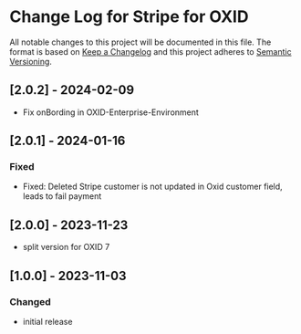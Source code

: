 # Change Log for Stripe for OXID

All notable changes to this project will be documented in this file.
The format is based on [Keep a Changelog](http://keepachangelog.com/)
and this project adheres to [Semantic Versioning](http://semver.org/).

## [2.0.2] - 2024-02-09

- Fix onBording in OXID-Enterprise-Environment

## [2.0.1] - 2024-01-16

### Fixed
- Fixed: Deleted Stripe customer is not updated in Oxid customer field, leads to fail payment

## [2.0.0] - 2023-11-23

- split version for OXID 7

## [1.0.0] - 2023-11-03

### Changed
- initial release
